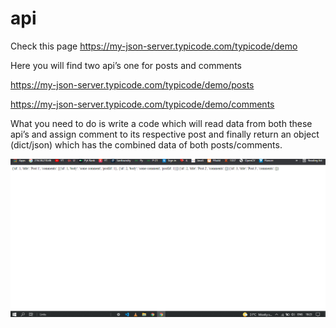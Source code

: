# api

Check this page https://my-json-server.typicode.com/typicode/demo

Here you will find two api’s one for posts and comments 

https://my-json-server.typicode.com/typicode/demo/posts

https://my-json-server.typicode.com/typicode/demo/comments

What you need to do is write a code which will read data from both these api’s and assign comment to its respective post and finally return an object (dict/json) which has the combined data of both posts/comments.


![alt text](https://github.com/shubhamgoel01/api/blob/main/qus1_api.png?raw=true)
